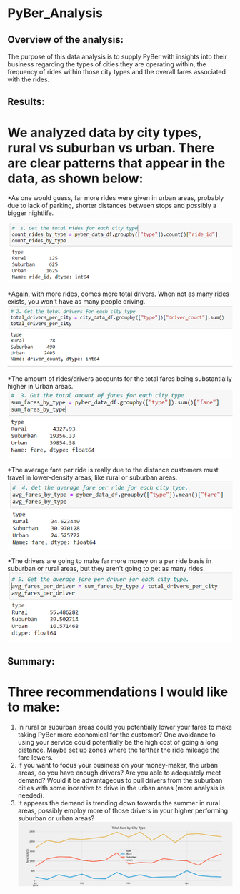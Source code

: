 # PyBer_Analysis #
## Overview of the analysis: ##
The purpose of this data analysis is to supply PyBer with insights into their business regarding the types of cities they are operating within, the frequency of rides within those city types and the overall fares associated with the rides. 

## Results: ##
# We analyzed data by city types, rural vs suburban vs urban. There are clear patterns that appear in the data, as shown below: #

*As one would guess, far more rides were given in urban areas, probably due to lack of parking, shorter distances between stops and possibly a bigger nightlife.

![Total Rides.png](https://github.com/laurenneidhardt/PyBer_Analysis/blob/main/Total%20Rides.PNG)

*Again, with more rides, comes more total drivers. When not as many rides exists, you won't have as many people driving.
![Total Drivers.png](https://github.com/laurenneidhardt/PyBer_Analysis/blob/main/Total%20Drivers.PNG)

*The amount of rides/drivers accounts for the total fares being substantially higher in Urban areas.
![Total Fares.png](https://github.com/laurenneidhardt/PyBer_Analysis/blob/main/Total%20Fares.PNG)

*The average fare per ride is really due to the distance customers must travel in lower-density areas, like rural or suburban areas.
![Avg_Fare_Per_Ride.png](https://github.com/laurenneidhardt/PyBer_Analysis/blob/main/Avg_Fare_Per_Ride.PNG)

*The drivers are going to make far more money on a per ride basis in suburban or rural areas, but they aren't going to get as many rides. 
![Avg_Fare_Per_Driver.png](https://github.com/laurenneidhardt/PyBer_Analysis/blob/main/Avg_Fare_Per_Driver.PNG)


## Summary: ##

# Three recommendations I would like to make: #
1. In rural or suburban areas could you potentially lower your fares to make taking PyBer more economical for the customer? One avoidance to using your service could potentially be the high cost of going a long distance. Maybe set up zones where the farther the ride mileage the fare lowers.
2. If you want to focus your business on your money-maker, the urban areas, do you have enough drivers? Are you able to adequately meet demand? Would it be advantageous to pull drivers from the suburban cities with some incentive to drive in the urban areas (more analysis is needed).
3. It appears the demand is trending down towards the summer in rural areas, possibly employ more of those drivers in your higher performing suburban or urban areas? 
![pyber_fare_summary.png](https://github.com/laurenneidhardt/PyBer_Analysis/blob/main/analysis/pyber_fare_summary.png)
